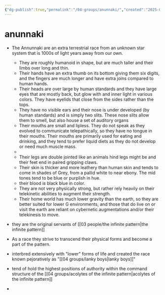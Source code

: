 ```yaml
---
{"dg-publish":true,"permalink":"/04-groups/anunnaki/","created":"2025-02-21T14:10:54.200-06:00","updated":"2025-04-24T12:56:04.542-05:00"}
---
```


# anunnaki
- The Annunnaki are an extra terrestrial race from an unknown star system that is 1000s of light years away from our own.  
	- They are roughly humanoid in shape, but are much taller and their limbs over long and thin.
	- Their hands have an extra thumb on its bottom giving them six digits, and the fingers are much longer and have extra joins compared to human hands.
	- Their heads are over large by human standards and they have large eyes that are mostly back, but glow with and inner light in various colors.  They have eyelids that close from the sides rather than the tops.
	- They have no visible ears and their nose is under developed (by human standards) and is simply two slits.  These nose slits allow them to smell, but also house a set of auditory organs
	- Their mouths are small and lipless.  They do not speak as they evolved to communicate telepathically, so they have no tongue in their mouths. Their mouths are primarily used for eating and drinking, and they tend to prefer liquid diets as they do not develop or need much muscle mass. 
	- 
	- Their legs are double jointed like an animals hind legs might be and their feet end in paired gripping claws. 
	- Their skin is thicker and more leathery than human skin and tends to come in shades of Grey, from a pallid white to near ebony.  The mid tones tend to be blue or purplish in hue.
	- their blood is black blue in color.
	- They are not very physically strong, but rather rely heavily on their telekinetic abilities to augment their strength.
	- Their home world has much lower gravity than the earth, so they are better suited for lower G environments, and those that do live on or visit the earth are reliant on cybernetic augmentations and/or their telekinesis to move.
	
- they are the original servants of [[03 people/the infinite pattern\|the infinite pattern]]
- As a race they strive to transcend their physical forms and become a part of the pattern.  
- interbred extensively with "lower" forms of life and created the race known pejoratively as "[[04 groups/lanky boys\|lanky boys]]"
- tend of hold the highest positions of authority within the command structure of the [[04 groups/acolytes of the infinite pattern\|acolytes of the infinite pattern]]
- 